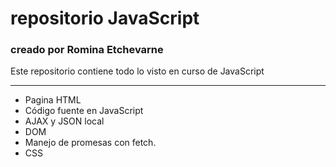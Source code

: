 # repositorio JavaScript 

### creado por Romina Etchevarne
Este repositorio contiene todo lo visto en curso de JavaScript

-------------

- Pagina HTML
- Código fuente en JavaScript
- AJAX y JSON local
- DOM
- Manejo de promesas con fetch.
- CSS